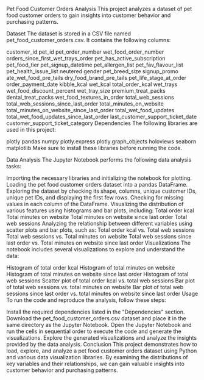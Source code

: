Pet Food Customer Orders Analysis
This project analyzes a dataset of pet food customer orders to gain insights into customer behavior and purchasing patterns.

Dataset
The dataset is stored in a CSV file named pet_food_customer_orders.csv. It contains the following columns:

customer_id
pet_id
pet_order_number
wet_food_order_number
orders_since_first_wet_trays_order
pet_has_active_subscription
pet_food_tier
pet_signup_datetime
pet_allergen_list
pet_fav_flavour_list
pet_health_issue_list
neutered
gender
pet_breed_size
signup_promo
ate_wet_food_pre_tails
dry_food_brand_pre_tails
pet_life_stage_at_order
order_payment_date
kibble_kcal
wet_kcal
total_order_kcal
wet_trays
wet_food_discount_percent
wet_tray_size
premium_treat_packs
dental_treat_packs
wet_food_textures_in_order
total_web_sessions
total_web_sessions_since_last_order
total_minutes_on_website
total_minutes_on_website_since_last_order
total_wet_food_updates
total_wet_food_updates_since_last_order
last_customer_support_ticket_date
customer_support_ticket_category
Dependencies
The following libraries are used in this project:

plotly
pandas
numpy
plotly.express
plotly.graph_objects
holoviews
seaborn
matplotlib
Make sure to install these libraries before running the code.

Data Analysis
The Jupyter Notebook performs the following data analysis tasks:

Importing the necessary libraries and initializing the notebook for plotting.
Loading the pet food customer orders dataset into a pandas DataFrame.
Exploring the dataset by checking its shape, columns, unique customer IDs, unique pet IDs, and displaying the first few rows.
Checking for missing values in each column of the DataFrame.
Visualizing the distribution of various features using histograms and bar plots, including:
Total order kcal
Total minutes on website
Total minutes on website since last order
Total web sessions
Analyzing the relationship between different variables using scatter plots and bar plots, such as:
Total order kcal vs. Total web sessions
Total web sessions vs. Total minutes on website
Total web sessions since last order vs. Total minutes on website since last order
Visualizations
The notebook includes several visualizations to explore and understand the data:

Histogram of total order kcal
Histogram of total minutes on website
Histogram of total minutes on website since last order
Histogram of total web sessions
Scatter plot of total order kcal vs. total web sessions
Bar plot of total web sessions vs. total minutes on website
Bar plot of total web sessions since last order vs. total minutes on website since last order
Usage
To run the code and reproduce the analysis, follow these steps:

Install the required dependencies listed in the "Dependencies" section.
Download the pet_food_customer_orders.csv dataset and place it in the same directory as the Jupyter Notebook.
Open the Jupyter Notebook and run the cells in sequential order to execute the code and generate the visualizations.
Explore the generated visualizations and analyze the insights provided by the data analysis.
Conclusion
This project demonstrates how to load, explore, and analyze a pet food customer orders dataset using Python and various data visualization libraries. By examining the distributions of key variables and their relationships, we can gain valuable insights into customer behavior and purchasing patterns.
